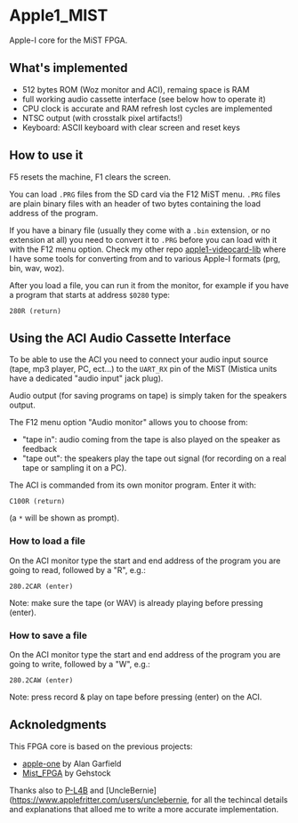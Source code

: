 # Apple1_MIST

Apple-I core for the MiST FPGA.

## What's implemented

- 512 bytes ROM (Woz monitor and ACI), remaing space is RAM
- full working audio cassette interface (see below how to operate it)
- CPU clock is accurate and RAM refresh lost cycles are implemented
- NTSC output (with crosstalk pixel artifacts!)
- Keyboard: ASCII keyboard with clear screen and reset keys

## How to use it

F5 resets the machine, F1 clears the screen.

You can load `.PRG` files from the SD card via the F12 MiST menu. `.PRG` files
are plain binary files with an header of two bytes containing the load address
of the program.

If you have a binary file (usually they come with a `.bin` extension, or no
extension at all) you need to convert it to `.PRG` before you can load with
it with the F12 menu option. Check my other repo
[apple1-videocard-lib](https://github.com/nippur72/apple1-videocard-lib)
where I have some tools for converting from and to various Apple-I
formats (prg, bin, wav, woz).

After you load a file, you can run it from the monitor, for example
if you have a program that starts at address `$0280` type:
```
280R (return)
```

## Using the ACI Audio Cassette Interface

To be able to use the ACI you need to connect your audio input source (tape,
mp3 player, PC, ect...) to the `UART_RX` pin of the MiST (Mistica units
have a dedicated "audio input" jack plug).

Audio output (for saving programs on tape) is simply taken for the speakers output.

The F12 menu option "Audio monitor" allows you to choose from:
- "tape in": audio coming from the tape is also played on the speaker as feedback
- "tape out": the speakers play the tape out signal (for recording on a real tape or sampling it on a PC).

The ACI is commanded from its own monitor program. Enter it with:
```
C100R (return)
```
(a `*` will be shown as prompt).

### How to load a file

On the ACI monitor type the start and end address of the program you are going to read,
followed by a "R", e.g.:
````
280.2CAR (enter)
````
Note: make sure the tape (or WAV) is already playing before pressing (enter).

### How to save a file

On the ACI monitor type the start and end address of the program you are going to write,
followed by a "W", e.g.:
````
280.2CAW (enter)
````
Note: press record & play on tape before pressing (enter) on the ACI.

## Acknoledgments

This FPGA core is based on the previous projects:
- [apple-one](https://github.com/alangarf/apple-one) by Alan Garfield
- [Mist_FPGA](https://github.com/Gehstock/Mist_FPGA) by Gehstock

Thanks also to [P-L4B](https://github.com/P-L4B) and [UncleBernie](https://www.applefritter.com/users/unclebernie, for all the techincal details and explanations that alloed me to write
a more accurate implementation.

